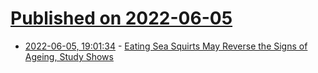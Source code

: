 # [Published on 2022-06-05](index.md)

* [2022-06-05, 19:01:34](https://news.ycombinator.com/item?id=31633857) - [Eating Sea Squirts May Reverse the Signs of Ageing, Study Shows](https://www.xjtlu.edu.cn/en/news/2022/may/eating-sea-squirts-may-reverse-the-signs-of-ageing-study-shows)
